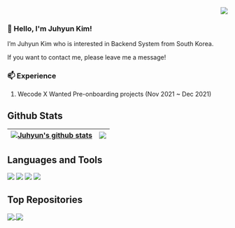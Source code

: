<div align="right"><a href="https://hits.seeyoufarm.com"><img src="https://hits.seeyoufarm.com/api/count/incr/badge.svg?url=https%3A%2F%2Fgithub.com%2Fkjhabc2002&count_bg=%2379C83D&title_bg=%23555555&icon=&icon_color=%23E7E7E7&title=profile+views&edge_flat=false"/></a>
</div>

### 👋 Hello, I'm Juhyun Kim!

I’m Juhyun Kim who is interested in Backend System from South Korea.  

If you want to contact me, please leave me a message!

### 📫 Experience
 1. Wecode X Wanted Pre-onboarding projects (Nov 2021 ~ Dec 2021)
 


## Github Stats

 | [![Juhyun's github stats](https://github-readme-stats.vercel.app/api?username=kjhabc2002)](https://github.com/kjhabc2002/github-readme-stats) | <a href="https://github.com/kjhabc2002/github-readme-stats"><img align="center" src="https://github-readme-stats.vercel.app/api/top-langs/?username=kjhabc2002&layout=compact&theme=buefy&hide_border=true" /></a> |
| ------------- | ------------- |

## Languages and Tools
<a href="https://www.python.org/"><img src="https://img.shields.io/badge/Python-3776AB?style=for-the-badge&amp;logo=Python&amp;logoColor=white"></a>
<a href="https://www.mysql.com/"><img src="https://img.shields.io/badge/Mysql-4479A1?style=for-the-badge&amp;logo=Mysql&amp;logoColor=white"></a>
<a href="https://https://www.djangoproject.com/"><img src="https://img.shields.io/badge/Django-092E20?style=for-the-badge&amp;logo=Django&amp;logoColor=white"></a>
<a href="https://github.com/juhyun"><img src="https://img.shields.io/badge/github-%2324292e.svg?style=for-the-badge&amp;logo=Github&amp;logoColor=white"></a>

## Top Repositories

<a href="https://github.com/kjhabc2002/github-readme-stats">
  <img align="center" src="https://github-readme-stats.vercel.app/api/pin/?username=kjhabc2002&repo=github-readme-stats&theme=buefy" />
</a>
<a href="https://github.com/kjhabc2002/kjhabc2002">
  <img align="center" src="https://github-readme-stats.vercel.app/api/pin/?username=kjhabc2002&repo=kjhabc2002&theme=buefy" />
</a>
